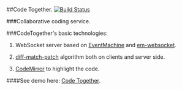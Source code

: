 ##Code Together. [![Build Status](https://travis-ci.org/antonmi/code_together.svg?branch=master)](https://travis-ci.org/antonmi/code_together)

###Collaborative coding service.

###CodeTogether's basic technologies:

1. WebSocket server based on [EventMachine](http://rubyeventmachine.com/) and [em-websocket](https://github.com/igrigorik/em-websocket/).
 
2. [diff-match-patch](https://code.google.com/p/google-diff-match-patch/) algorithm both on clients and server side.

3. [CodeMirror](http://codemirror.net) to highlight the code.

####See demo here: [Code Together](http://antonmi.github.io/code_together).

